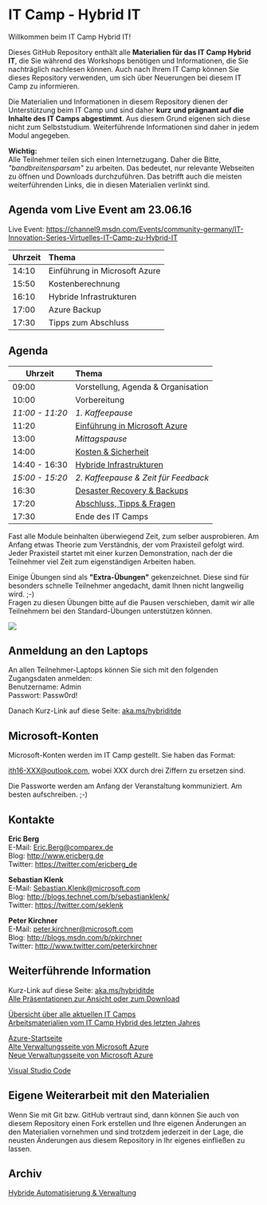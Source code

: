 # IT Camp - Hybrid IT

Willkommen beim IT Camp Hybrid IT!

Dieses GitHub Repository enthält alle **Materialien für das IT Camp Hybrid IT**, die 
Sie während des Workshops benötigen und Informationen, die Sie nachträglich nachlesen können.
Auch nach Ihrem IT Camp können Sie dieses Repository verwenden, um sich über Neuerungen bei 
diesem IT Camp zu informieren.

Die Materialien und Informationen in diesem Repository dienen der Unterstützung beim IT Camp 
und sind daher **kurz und prägnant auf die Inhalte des IT Camps abgestimmt**. Aus diesem Grund 
eigenen sich diese nicht zum Selbststudium. Weiterführende Informationen sind daher in jedem Modul 
angegeben. 

**Wichtig:**  
Alle Teilnehmer teilen sich einen Internetzugang. Daher die Bitte, 
*"bandbreitensparsam"* zu arbeiten. Das bedeutet, nur relevante Webseiten zu öffnen
und Downloads durchzuführen. Das betrifft auch die meisten weiterführenden Links, 
die in diesen Materialien verlinkt sind.

## Agenda vom Live Event am 23.06.16
Live Event: https://channel9.msdn.com/Events/community-germany/IT-Innovation-Series-Virtuelles-IT-Camp-zu-Hybrid-IT 

Uhrzeit	| Thema
--------|:---------------------------------
14:10 	| Einführung in Microsoft Azure 
15:50   | Kostenberechnung  
16:10   | Hybride Infrastrukturen
17:00   | Azure Backup 
17:30   | Tipps zum Abschluss 

## Agenda

Uhrzeit	| Thema
--------|:---------------------------------
09:00 	| Vorstellung, Agenda & Organisation 
10:00	| Vorbereitung
*11:00 - 11:20*	| *1. Kaffeepause*
11:20	| [Einführung in Microsoft Azure](Modul1/)
13:00	| *Mittagspause*
14:00	| [Kosten & Sicherheit](Modul3/)
14:40 - 16:30	| [Hybride Infrastrukturen](Modul2/)
*15:00 - 15:20*	| *2. Kaffeepause & Zeit für Feedback*
16:30	| [Desaster Recovery & Backups](Modul5/)
17:20	| [Abschluss, Tipps & Fragen](Abschluss/)
17:30	| Ende des IT Camps

Fast alle Module beinhalten überwiegend Zeit, zum selber ausprobieren. Am Anfang etwas Theorie zum Verständnis, 
der vom Praxisteil gefolgt wird. Jeder Praxisteil startet mit einer kurzen Demonstration, nach der die Teilnehmer viel Zeit 
zum eigenständigen Arbeiten haben.

Einige Übungen sind als **"Extra-Übungen"** gekenzeichnet. Diese sind für besonders schnelle Teilnehmer angedacht, damit Ihnen nicht langweilig wird. ;-)  
Fragen zu diesen Übungen bitte auf die Pausen verschieben, damit wir alle Teilnehmern bei den Standard-Übungen unterstützen können.

<img src="images/smart_learn_watch_do.png"/>

## Anmeldung an den Laptops

An allen Teilnehmer-Laptops können Sie sich mit den folgenden Zugangsdaten anmelden:  
Benutzername: Admin  
Passwort: Passw0rd!

Danach Kurz-Link auf diese Seite: [aka.ms/hybriditde](http://aka.ms/hybriditde) 

## Microsoft-Konten

Microsoft-Konten werden im IT Camp gestellt. Sie haben das Format:

ith16-XXX@outlook.com, wobei XXX durch drei Ziffern zu ersetzen sind.

Die Passworte werden am Anfang der Veranstaltung kommuniziert. Am besten aufschreiben. ;-)

## Kontakte
**Eric Berg**  
E-Mail: Eric.Berg@comparex.de  
Blog: http://www.ericberg.de  
Twitter: https://twitter.com/ericberg_de 

**Sebastian Klenk**  
E-Mail: Sebastian.Klenk@microsoft.com  
Blog: http://blogs.technet.com/b/sebastianklenk/  
Twitter: https://twitter.com/seklenk  

**Peter Kirchner**  
E-Mail: peter.kirchner@microsoft.com  
Blog: http://blogs.msdn.com/b/pkirchner  
Twitter: http://www.twitter.com/peterkirchner

## Weiterführende Information
Kurz-Link auf diese Seite: [aka.ms/hybriditde](http://aka.ms/hybriditde)  
[Alle Präsentationen zur Ansicht oder zum Download](https://docs.com/peterkirchner/7623/it-camps-hybrid-it-2015)

[Übersicht über alle aktuellen IT Camps](http://aka.ms/itcamps2015)  
[Arbeitsmaterialien vom IT Camp Hybrid des letzten Jahres](http://spickzettel.azurewebsites.net/)

[Azure-Startseite](http://www.azure.com)  
[Alte Verwaltungsseite von Microsoft Azure](http://manage.windowsazure.com)  
[Neue Verwaltungsseite von Microsoft Azure](http://portal.azure.com)

[Visual Studio Code](https://code.visualstudio.com/)

## Eigene Weiterarbeit mit den Materialien
Wenn Sie mit Git bzw. GitHub vertraut sind, dann können Sie auch von diesem Repository 
einen Fork erstellen und Ihre eigenen Änderungen an den Materialien vornehmen und sind 
trotzdem jederzeit in der Lage, die neusten Änderungen aus diesem Repository in Ihr eigenes 
einfließen zu lassen.  

## Archiv

[Hybride Automatisierung & Verwaltung](Modul4/)
